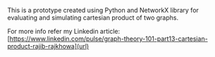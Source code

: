 This is a prototype created using Python and NetworkX library for evaluating and simulating cartesian product of two graphs.

 For more info refer my Linkedin article:
 [https://www.linkedin.com/pulse/graph-theory-101-part13-cartesian-product-rajib-rajkhowa](url)

